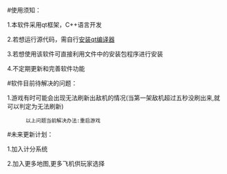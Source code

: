 #使用须知：

1.本软件采用qt框架，C++语言开发

2.若想运行源代码，需自行[安装qt编译器](https://www.qt.io/zh-cn/product/development-tools)

3.若想使用该软件可直接利用文件中的安装包程序进行安装

4.不定期更新和完善软件功能

#软件目前待解决的问题：

1.游戏有时可能会出现无法刷新出敌机的情况(当第一架敌机超过五秒没刷出来,就可以判定为无法刷新)
      
          以上问题当前解决办法:重启游戏


#未来更新计划：

1.加入计分系统

2.加入更多地图,更多飞机供玩家选择
